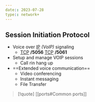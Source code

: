```yaml
---
date:: 2023-07-28
type:: network+
---
```

## Session Initiation Protocol 

- Voice over [IP](/obisdian_ntoes/notes_obsidian/ZPythonref/DjangoFramework/Network+/Ref_OSI/IP.md) *(VoIP)* signaling 
	- [TCP](/obisdian_ntoes/notes_obsidian/ZPythonref/DjangoFramework/Network+/Ref_OSI/TCP.md) **/5056** [TCP](/obisdian_ntoes/notes_obsidian/ZPythonref/DjangoFramework/Network+/Ref_OSI/TCP.md) **/5061**
- Setup and manage VOIP sessions 
	- Call rin hang up 
- ==Extended voice communication==
	- Video conferencing 
	- Instant messaging 
	- File Transfer 


>[!quote] [[ports#Common ports]]
